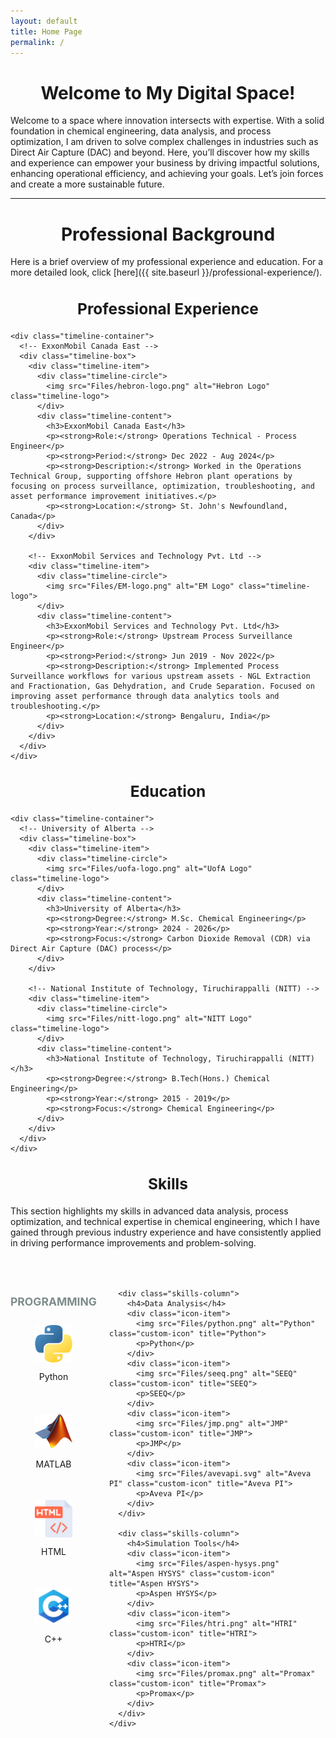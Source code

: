 ```yaml
---
layout: default
title: Home Page
permalink: /
---
```


<h1 style="text-align: center;"><strong>Welcome to My Digital Space!</strong></h1>

Welcome to a space where innovation intersects with expertise. With a solid foundation in chemical engineering, data analysis, and process optimization, I am driven to solve complex challenges in industries such as Direct Air Capture (DAC) and beyond. Here, you’ll discover how my skills and experience can empower your business by driving impactful solutions, enhancing operational efficiency, and achieving your goals. Let’s join forces and create a more sustainable future.

---

<h1 style="text-align: center;"><strong>Professional Background</strong></h1>
Here is a brief overview of my professional experience and education. For a more detailed look, click [here]({{ site.baseurl }}/professional-experience/).

<body class="home-page">
  <!-- Professional Experience Section -->
  <section class="professional-experience">
    <h2 style="text-align: center;">Professional Experience</h2>

    <div class="timeline-container">
      <!-- ExxonMobil Canada East -->
      <div class="timeline-box">
        <div class="timeline-item">
          <div class="timeline-circle">
            <img src="Files/hebron-logo.png" alt="Hebron Logo" class="timeline-logo">
          </div>
          <div class="timeline-content">
            <h3>ExxonMobil Canada East</h3>
            <p><strong>Role:</strong> Operations Technical - Process Engineer</p>
            <p><strong>Period:</strong> Dec 2022 - Aug 2024</p>
            <p><strong>Description:</strong> Worked in the Operations Technical Group, supporting offshore Hebron plant operations by focusing on process surveillance, optimization, troubleshooting, and asset performance improvement initiatives.</p>
            <p><strong>Location:</strong> St. John's Newfoundland, Canada</p>
          </div>
        </div>

        <!-- ExxonMobil Services and Technology Pvt. Ltd -->
        <div class="timeline-item">
          <div class="timeline-circle">
            <img src="Files/EM-logo.png" alt="EM Logo" class="timeline-logo">
          </div>
          <div class="timeline-content">
            <h3>ExxonMobil Services and Technology Pvt. Ltd</h3>
            <p><strong>Role:</strong> Upstream Process Surveillance Engineer</p>
            <p><strong>Period:</strong> Jun 2019 - Nov 2022</p>
            <p><strong>Description:</strong> Implemented Process Surveillance workflows for various upstream assets - NGL Extraction and Fractionation, Gas Dehydration, and Crude Separation. Focused on improving asset performance through data analytics tools and troubleshooting.</p>
            <p><strong>Location:</strong> Bengaluru, India</p>
          </div>
        </div>
      </div>
    </div>
  </section>

  <!-- Education Section -->
  <section class="education">
    <h2 style="text-align: center;">Education</h2>

    <div class="timeline-container">
      <!-- University of Alberta -->
      <div class="timeline-box">
        <div class="timeline-item">
          <div class="timeline-circle">
            <img src="Files/uofa-logo.png" alt="UofA Logo" class="timeline-logo">
          </div>
          <div class="timeline-content">
            <h3>University of Alberta</h3>
            <p><strong>Degree:</strong> M.Sc. Chemical Engineering</p>
            <p><strong>Year:</strong> 2024 - 2026</p>
            <p><strong>Focus:</strong> Carbon Dioxide Removal (CDR) via Direct Air Capture (DAC) process</p>
          </div>
        </div>

        <!-- National Institute of Technology, Tiruchirappalli (NITT) -->
        <div class="timeline-item">
          <div class="timeline-circle">
            <img src="Files/nitt-logo.png" alt="NITT Logo" class="timeline-logo">
          </div>
          <div class="timeline-content">
            <h3>National Institute of Technology, Tiruchirappalli (NITT)</h3>
            <p><strong>Degree:</strong> B.Tech(Hons.) Chemical Engineering</p>
            <p><strong>Year:</strong> 2015 - 2019</p>
            <p><strong>Focus:</strong> Chemical Engineering</p>
          </div>
        </div>
      </div>
    </div>
  </section>

  <!-- Skills Section -->
  <section class="skills">
    <h2 style="text-align: center;">Skills</h2>
    <p>
    This section highlights my skills in advanced data analysis, process optimization, and technical expertise in chemical engineering, which I have gained through previous industry experience and have consistently applied in driving performance improvements and problem-solving.
    </p>
    <div class="skills-container">
      <div class="skills-column">
        <h4>Programming</h4>
        <div class="icon-item">
          <img src="Files/python.png" alt="Python" class="custom-icon" title="Python">
          <p>Python</p>
        </div>
        <div class="icon-item">
          <img src="Files/matlab.png" alt="MATLAB" class="custom-icon" title="MATLAB">
          <p>MATLAB</p>
        </div>
        <div class="icon-item">
          <img src="Files/html.png" alt="HTML" class="custom-icon" title="HTML">
          <p>HTML</p>
        </div>
        <div class="icon-item">
          <img src="Files/cplusplus.png" alt="C++" class="custom-icon" title="C++">
          <p>C++</p>
        </div>
      </div>

      <div class="skills-column">
        <h4>Data Analysis</h4>
        <div class="icon-item">
          <img src="Files/python.png" alt="Python" class="custom-icon" title="Python">
          <p>Python</p>
        </div>
        <div class="icon-item">
          <img src="Files/seeq.png" alt="SEEQ" class="custom-icon" title="SEEQ">
          <p>SEEQ</p>
        </div>
        <div class="icon-item">
          <img src="Files/jmp.png" alt="JMP" class="custom-icon" title="JMP">
          <p>JMP</p>
        </div>
        <div class="icon-item">
          <img src="Files/avevapi.svg" alt="Aveva PI" class="custom-icon" title="Aveva PI">
          <p>Aveva PI</p>
        </div>
      </div>

      <div class="skills-column">
        <h4>Simulation Tools</h4>
        <div class="icon-item">
          <img src="Files/aspen-hysys.png" alt="Aspen HYSYS" class="custom-icon" title="Aspen HYSYS">
          <p>Aspen HYSYS</p>
        </div>
        <div class="icon-item">
          <img src="Files/htri.png" alt="HTRI" class="custom-icon" title="HTRI">
          <p>HTRI</p>
        </div>
        <div class="icon-item">
          <img src="Files/promax.png" alt="Promax" class="custom-icon" title="Promax">
          <p>Promax</p>
        </div>
      </div>
    </div>
  </section>

<style>
/* Page-Specific Styles for Home Page */
/* Base Color Green */
:root {
  --base-color-black:rgb(8, 8, 8); /* Default black for headings */
  --highlight-blue: #3498db; /* Blue color for hover effect */
  --light-green: #8bdb8b; /* Light green for Professional Experience, Skills, and Education */
  --grey-color: #7f8c8d; /* Grey color for sub-items under Skills */
}

/* Header Styling for Professional Journey and Education */
.professional-experience h2,
.education h2,
.skills h2 {
  font-size: 1.75em; /* Large font for section title */
  margin-bottom: 20px;
  font-weight: bold;
  transition: none; /* No hover effect for section titles */
}

/* Sub-item Headings under Skills */
.skills-container h4 {
  color: var(--grey-color); /* Grey color for sub-item headings */
  font-size: 1.25em;
  font-weight: bold; /* Capitalize sub-item headings */
  text-transform: uppercase;
  margin-bottom: 10px;
  transition: color 0.3s ease;
}

/* Hover effect for sub-item headings under Skills */
.skills-container h4:hover {
  color: var(--highlight-blue); /* Blue color on hover */
}

/* Professional Experience and Education Sub-item Headings (e.g., job titles, degree names) */
.professional-experience h3,
.education h3 {
  color: var(--base-color-black); /* Default green for sub-item headings */
  margin-bottom: 10px;
  font-size: 1.5em;
  font-weight: bold; /* Added bold for consistency */
  transition: color 0.3s ease;
}

/* Hover effect for sub-item headings under Professional Experience and Education */
.professional-experience h3:hover,
.education h3:hover {
  color: var(--highlight-blue); /* Blue color on hover */
}

/* Timeline Section - Professional Experience */
.timeline-container {
  display: flex;
  justify-content: space-between;
  margin: 40px 0;
  flex-wrap: wrap;
  gap: 20px;
  width: 100%; 
}

.timeline-box {
  flex: 1 1 calc(50% - 20px);
  margin-bottom: 20px;
  min-width: 300px; /* Ensure minimum width for boxes */
}

.timeline-item {
  position: relative;
  margin-bottom: 40px;
  display: flex;
  align-items: center;
  flex-direction: row;
  padding-left: 30px;
  transition: transform 0.3s ease; /* Apply transition for hover effects */
}

.timeline-item:hover {
  transform: translateX(5px); /* Smooth movement on hover */
}

.timeline-circle {
  width: 100px;
  height: 100px;
  background-color: transparent;
  border-radius: 50%;
  position: absolute;
  left: -25px; /* Moved 15px to the left */
  top: 0;
  z-index: 1;
  overflow: hidden;
  display: flex;
  justify-content: center;
  align-items: center;
  box-shadow: 0 4px 8px rgba(0, 0, 0, 0.2);
  transition: transform 0.3s ease;
}

.timeline-circle:hover {
  transform: scale(1.1); /* Increase size on hover */
}

/* Timeline Content */
.timeline-content {
  background-color: #fff;
  padding: 20px;
  border-radius: 5px;
  box-shadow: 0 4px 6px rgba(0, 0, 0, 0.1);
  transition: transform 0.3s ease, box-shadow 0.3s ease;
  flex: 1;
  margin-left: 120px;
}

.timeline-content:hover {
  transform: translateX(5px); /* Slight movement on hover */
  box-shadow: 0 8px 12px rgba(0, 0, 0, 0.2); /* Shadow increase */
}

/* Hover Effect: Highlight the sub-item title when hovering over the circle */
.timeline-item:hover h3 {
  color: var(--highlight-blue); /* Highlight sub-item title in blue when hovering over the circle */
}

/* Skills Section */
.skills-container {
  display: flex;
  gap: 20px;
  justify-content: space-between;
  margin: 50px 0;
}

.skills-column {
  flex: 1 1 calc(33% - 20px);
  text-align: center;
}

.icon-item {
  margin: 20px 0;
  transition: transform 0.3s ease, box-shadow 0.3s ease;
  display: flex;
  justify-content: center;
  align-items: center;
  flex-direction: column;
  min-height: 120px; /* Ensures consistent height for icon items */
  cursor: pointer;
}

/* Hover Effects for Icons */
.icon-item:hover .custom-icon,
.icon-item:focus .custom-icon {
  transform: scale(1.2); /* Enlarge icon */
  border: 2px solid #2980b9;
  box-shadow: 0 5px 15px rgba(0, 0, 0, 0.1); /* Subtle shadow on hover */
}

.icon-item:hover p,
.icon-item:focus p {
  color: var(--highlight-blue); /* Change text color to blue on hover */
}

/* Icon Image Styling */
.custom-icon {
  width: 60px;
  height: 60px;
  transition: transform 0.3s ease, box-shadow 0.3s ease;
  object-fit: contain; /* Ensure images maintain aspect ratio */
}

/* Unified Hover Effects for Icons */
.icon-item:hover .custom-icon,
.icon-item:focus .custom-icon {
  transform: scale(1.1);
  border: 2px solid #2980b9;
  box-shadow: 0px 5px 15px rgba(0, 0, 0, 0.1); /* Add a subtle shadow on hover */
}

.icon-item:hover p,
.icon-item:focus p {
  color: var(--highlight-blue);  /* Change text color to blue on hover */
}

/* Hover Effect: Highlight the sub-item title when hovering over the icon */
.icon-item:hover + .timeline-item h3 {
  color: var(--highlight-blue); /* Highlight sub-item title in blue when hovering over the icon */
}

/* Responsive Layout */
@media (max-width: 768px) {
  .skills-container {
    flex-direction: column;
  }

  .skills-column {
    flex: 1 1 100%;
    margin-bottom: 20px;
  }

  .timeline-container {
    flex-direction: column;
    align-items: center;
  }

  .timeline-item {
    justify-content: center;
    margin-bottom: 20px;
  }
}

/* Footer Styling */
footer {
  background-color: #f8f8f8;
  padding: 30px;
  text-align: center;
  color: #34495e;
}

footer a {
  color: var(--highlight-blue);
  text-decoration: none;
  transition: color 0.3s ease;
}

footer a:hover {
  color: #3498db;
}

footer .social-link a {
  color: var(--highlight-blue);
  transition: color 0.3s ease;
}

footer .social-link a:hover {
  color: #3498db;
}


</style>

</body>


<script>
// JavaScript to dynamically adjust column heights to the tallest column
window.addEventListener("load", function() {
  const columns = document.querySelectorAll('.skills-column');
  let maxHeight = 0; // Find the maximum height of the columns
  columns.forEach(function(col) {
    maxHeight = Math.max(maxHeight, col.offsetHeight);
  });
  // Set all columns to the maximum height
  columns.forEach(function(col) {
    col.style.height = maxHeight + 'px';
  });
});

// Resize listener to handle changes in column height when resizing the window
window.addEventListener('resize', function() {
  const columns = document.querySelectorAll('.skills-column');
  let maxHeight = 0;
  columns.forEach(function(col) {
    maxHeight = Math.max(maxHeight, col.offsetHeight);
  });
  columns.forEach(function(col) {
    col.style.height = maxHeight + 'px';
  });
});
</script>
